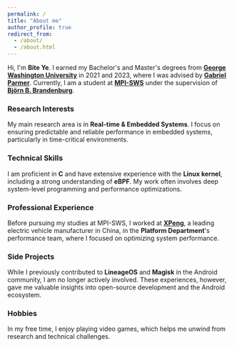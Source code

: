 ```yaml
---
permalink: /
title: "About me"
author_profile: true
redirect_from: 
  - /about/
  - /about.html
---
```


Hi, I'm **Bite Ye**. I earned my Bachelor's and Master's degrees from [**George Washington University**](https://www.gwu.edu/) in 2021 and 2023, where I was advised by [**Gabriel Parmer**](https://www2.seas.gwu.edu/~gparmer/). Currently, I am a student at [**MPI-SWS**](https://www.mpi-sws.org/) under the supervision of [**Björn B. Brandenburg**](https://people.mpi-sws.org/~bbb/).

### Research Interests
My main research area is in **Real-time & Embedded Systems**. I focus on ensuring predictable and reliable performance in embedded systems, particularly in time-critical environments.

### Technical Skills
I am proficient in **C** and have extensive experience with the **Linux kernel**, including a strong understanding of **eBPF**. My work often involves deep system-level programming and performance optimizations.

### Professional Experience
Before pursuing my studies at MPI-SWS, I worked at [**XPeng**](https://en.xiaopeng.com/), a leading electric vehicle manufacturer in China, in the **Platform Department**'s performance team, where I focused on optimizing system performance.

### Side Projects
While I previously contributed to **LineageOS** and **Magisk** in the Android community, I am no longer actively involved. These experiences, however, gave me valuable insights into open-source development and the Android ecosystem.

### Hobbies
In my free time, I enjoy playing video games, which helps me unwind from research and technical challenges.
